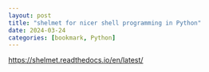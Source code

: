 ```yaml
---
layout: post
title: "shelmet for nicer shell programming in Python"
date: 2024-03-24
categories: [bookmark, Python]
---
```


https://shelmet.readthedocs.io/en/latest/
